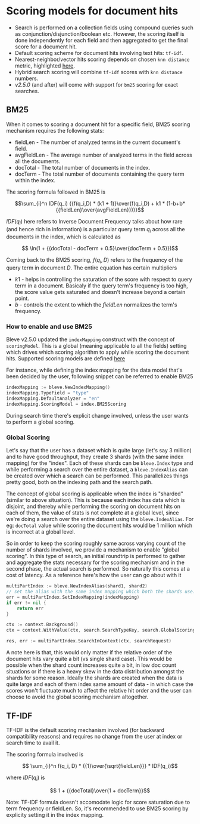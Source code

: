 # Scoring models for document hits

* Search is performed on a collection fields using compound queries such as conjunction/disjunction/boolean etc. However, the scoring itself is done independently for each field and then aggregated to get the final score for a document hit.
* Default scoring scheme for document hits involving text hits: `tf-idf`.
* Nearest-neighbor/vector hits scoring depends on chosen `knn distance` metric, highlighted [here](https://github.com/blevesearch/bleve/blob/master/docs/vectors.md#supported).
* Hybrid search scoring will combine `tf-idf` scores with `knn distance` numbers.
* *v2.5.0* (and after) will come with support for `bm25` scoring for exact searches.

## BM25

When it comes to scoring a document hit for a specific field, BM25 scoring mechanism requires the following stats:
* fieldLen - The number of analyzed terms in the current document's field.
* avgFieldLen - The average number of analyzed terms in the field across all the documents.
* docTotal - The total number of documents in the index.
* docTerm - The total number of documents containing the query term within the index.


The scoring formula followed in BM25 is

```math
\sum_{i}^n IDF(q_i) {{f(q_i,D) * (k1 + 1)}\over{f(q_i,D) + k1 * (1-b+b*{{fieldLen}\over{avgFieldLen}})}}
```

$IDF(q_i)$ here refers to Inverse Document Frequency talks about how rare (and hence rich in information) is a particular query term $`q_i`$ across all the documents in the index, which is calculated as
```math
    \ln(1 + {{docTotal - docTerm + 0.5}\over{docTerm + 0.5}})
```

Coming back to the BM25 scoring, $f(q_i,D)$ refers to the frequency of the query term in document $D$. The entire equation has certain multipliers 
* $k1$ - helps in controlling the saturation of the score with respect to query term in a document. Basicaly if the query term's frequency is too high, the score value gets saturated and doesn't increase beyond a certain point.
* $b$ - controls the extent to which the $fieldLen$ normalizes the term's frequency. 

### How to enable and use BM25

Bleve v2.5.0 updated the `indexMapping` construct with the concept of `scoringModel`. This is a global (meaning applicable to all the fields) setting which drives which scoring algorithm to apply while scoring the document hits. Supported scoring models are defined [here](https://github.com/blevesearch/bleve_index_api/blob/f54d76f0a71a838837159aa44ced0404bb6ec25f/indexing_options.go#L27)

For instance, while defining the index mapping for the data model that's been decided by the user, following snippet can be referred to enable BM25

```go
indexMapping := bleve.NewIndexMapping()
indexMapping.TypeField = "type"
indexMapping.DefaultAnalyzer = "en"
indexMapping.ScoringModel = index.BM25Scoring
```

During search time there's explicit change involved, unless the user wants to perform a global scoring.

### Global Scoring

Let's say that the user has a dataset which is quite large (let's say 3 million) and to have good throughput, they create 3 shards (with the same index mapping) for the "index". Each of these shards can be `bleve.Index` type and while performing a search over the entire dataset, a `bleve.IndexAlias` can be created over which a search can be performed. This parallelizes things pretty good, both on the indexing path and the search path.

The concept of global scoring is applicable when the index is "sharded" (similar to above situation). This is because each index has data which is disjoint, and thereby while performing the scoring on document hits on each of them, the value of stats is not complete at a global level, since we're doing a search over the entire dataset using the `bleve.IndexAlias`. For eg: `docTotal` value while scoring the document hits would be 1 million which is incorrect at a global level. 

So in order to keep the scoring roughly same across varying count of the number of shards involved, we provide a mechanism to enable "global scoring". In this type of search, an initial roundtrip is performed to gather and aggregate the stats necessary for the scoring mechanism and in the second phase, the actual search is performed. So naturally this comes at a cost of latency. As a reference here's how the user can go about with it

```go
multiPartIndex := bleve.NewIndexAlias(shard1, shard2)
// set the alias with the same index mapping which both the shards use.
err = multiPartIndex.SetIndexMapping(indexMapping)
if err != nil {
    return err
}

ctx := context.Background()
ctx = context.WithValue(ctx, search.SearchTypeKey, search.GlobalScoring)

res, err := multiPartIndex.SearchInContext(ctx, searchRequest)
```

A note here is that, this would only matter if the relative order of the document hits vary quite a bit (vs single shard case). This would be possible when the shard count increases quite a bit, in low doc count situations or if there is a heavy skew in the data distribution amongst the shards for some reason. Ideally the shards are created when the data is quite large and each of them index same amount of data - in which case the scores won't fluctuate much to affect the relative hit order and the user can choose to avoid the global scoring mechanism altogether. 

## TF-IDF

TF-IDF is the default scoring mechanism involved (for backward compatibility reasons) and requires no change from the user at index or search time to avail it. 

The scoring formula involved is

```math
    \sum_{i}^n f(q_i, D) * {{1}\over{\sqrt{fieldLen}}} * IDF(q_i)
```

where $IDF(q_i)$ is

```math
    1 + {{docTotal}\over{1 + docTerm}}
```

Note: TF-IDF formula doesn't accomodate logic for score saturation due to term frequency or fieldLen. So, it's recommended to use BM25 scoring by explicity setting it in the index mapping.